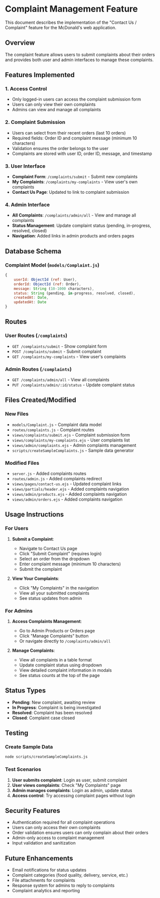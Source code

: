 # Complaint Management Feature

This document describes the implementation of the "Contact Us / Complaint" feature for the McDonald's web application.

## Overview

The complaint feature allows users to submit complaints about their orders and provides both user and admin interfaces to manage these complaints.

## Features Implemented

### 1. Access Control
- Only logged-in users can access the complaint submission form
- Users can only view their own complaints
- Admins can view and manage all complaints

### 2. Complaint Submission
- Users can select from their recent orders (last 10 orders)
- Required fields: Order ID and complaint message (minimum 10 characters)
- Validation ensures the order belongs to the user
- Complaints are stored with user ID, order ID, message, and timestamp

### 3. User Interface
- **Complaint Form**: `/complaints/submit` - Submit new complaints
- **My Complaints**: `/complaints/my-complaints` - View user's own complaints
- **Contact Us Page**: Updated to link to complaint submission

### 4. Admin Interface
- **All Complaints**: `/complaints/admin/all` - View and manage all complaints
- **Status Management**: Update complaint status (pending, in-progress, resolved, closed)
- **Navigation**: Added links in admin products and orders pages

## Database Schema

### Complaint Model (`models/Complaint.js`)
```javascript
{
    userId: ObjectId (ref: User),
    orderId: ObjectId (ref: Order),
    message: String (10-1000 characters),
    status: String (pending, in-progress, resolved, closed),
    createdAt: Date,
    updatedAt: Date
}
```

## Routes

### User Routes (`/complaints`)
- `GET /complaints/submit` - Show complaint form
- `POST /complaints/submit` - Submit complaint
- `GET /complaints/my-complaints` - View user's complaints

### Admin Routes (`/complaints`)
- `GET /complaints/admin/all` - View all complaints
- `PUT /complaints/admin/:id/status` - Update complaint status

## Files Created/Modified

### New Files
- `models/Complaint.js` - Complaint data model
- `routes/complaints.js` - Complaint routes
- `views/complaints/submit.ejs` - Complaint submission form
- `views/complaints/my-complaints.ejs` - User complaints list
- `views/admin/complaints.ejs` - Admin complaints management
- `scripts/createSampleComplaints.js` - Sample data generator

### Modified Files
- `server.js` - Added complaints routes
- `routes/admin.js` - Added complaints redirect
- `views/pages/contact-us.ejs` - Updated complaint links
- `views/partials/header.ejs` - Added complaints navigation
- `views/admin/products.ejs` - Added complaints navigation
- `views/admin/orders.ejs` - Added complaints navigation

## Usage Instructions

### For Users
1. **Submit a Complaint**:
   - Navigate to Contact Us page
   - Click "Submit Complaint" (requires login)
   - Select an order from the dropdown
   - Enter complaint message (minimum 10 characters)
   - Submit the complaint

2. **View Your Complaints**:
   - Click "My Complaints" in the navigation
   - View all your submitted complaints
   - See status updates from admin

### For Admins
1. **Access Complaints Management**:
   - Go to Admin Products or Orders page
   - Click "Manage Complaints" button
   - Or navigate directly to `/complaints/admin/all`

2. **Manage Complaints**:
   - View all complaints in a table format
   - Update complaint status using dropdown
   - View detailed complaint information in modals
   - See status counts at the top of the page

## Status Types
- **Pending**: New complaint, awaiting review
- **In Progress**: Complaint is being investigated
- **Resolved**: Complaint has been resolved
- **Closed**: Complaint case closed

## Testing

### Create Sample Data
```bash
node scripts/createSampleComplaints.js
```

### Test Scenarios
1. **User submits complaint**: Login as user, submit complaint
2. **User views complaints**: Check "My Complaints" page
3. **Admin manages complaints**: Login as admin, update status
4. **Access control**: Try accessing complaint pages without login

## Security Features
- Authentication required for all complaint operations
- Users can only access their own complaints
- Order validation ensures users can only complain about their orders
- Admin-only access to complaint management
- Input validation and sanitization

## Future Enhancements
- Email notifications for status updates
- Complaint categories (food quality, delivery, service, etc.)
- File attachments for complaints
- Response system for admins to reply to complaints
- Complaint analytics and reporting 
